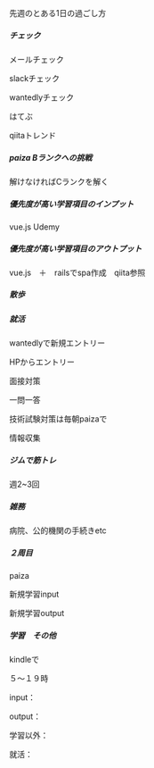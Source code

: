 先週のとある1日の過ごし方



##### チェック

メールチェック

slackチェック

wantedlyチェック

はてぶ

qiitaトレンド



##### paiza Bランクへの挑戦

解けなければCランクを解く



##### 優先度が高い学習項目のインプット

vue.js Udemy

##### 優先度が高い学習項目のアウトプット

vue.js　＋　railsでspa作成　qiita参照



##### 散歩



##### 就活

wantedlyで新規エントリー

HPからエントリー

面接対策

一問一答

技術試験対策は毎朝paizaで

情報収集





##### ジムで筋トレ

週2~3回



##### 雑務

病院、公的機関の手続きetc



##### ２周目

paiza

新規学習input

新規学習output



##### 学習　その他

kindleで



５〜１９時

input：

output：

学習以外：

就活：



